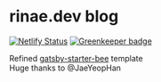 # rinae.dev blog

[![Netlify Status](https://api.netlify.com/api/v1/badges/5597428a-ca9d-43ce-a180-71b9366fdeed/deploy-status)](https://app.netlify.com/sites/distracted-franklin-ab44b6/deploys) [![Greenkeeper badge](https://badges.greenkeeper.io/adhrinae/rinae.dev.svg)](https://greenkeeper.io/)

Refined [gatsby-starter-bee](https://github.com/JaeYeopHan/gatsby-starter-bee) template  
Huge thanks to @JaeYeopHan

